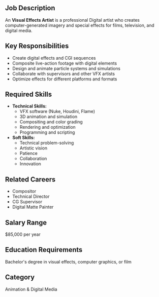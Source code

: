 ## Job Description
An **Visual Effects Artist** is a professional Digital artist who creates computer-generated imagery and special effects for films, television, and digital media.

## Key Responsibilities
- Create digital effects and CGI sequences
- Composite live-action footage with digital elements
- Design and animate particle systems and simulations
- Collaborate with supervisors and other VFX artists
- Optimize effects for different platforms and formats

## Required Skills
- **Technical Skills:**
  - VFX software (Nuke, Houdini, Flame)
  - 3D animation and simulation
  - Compositing and color grading
  - Rendering and optimization
  - Programming and scripting
- **Soft Skills:**
  - Technical problem-solving
  - Artistic vision
  - Patience
  - Collaboration
  - Innovation

## Related Careers
- Compositor
- Technical Director
- CG Supervisor
- Digital Matte Painter

## Salary Range
$85,000 per year

## Education Requirements
Bachelor's degree in visual effects, computer graphics, or film

## Category
Animation & Digital Media
